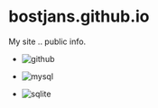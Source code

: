 # bostjans.github.io
My site .. public info.

* ![github](https://img.shields.io/badge/GitHub-000000?style=for-the-badge&logo=GitHub&logoColor=white)

* ![mysql](https://img.shields.io/badge/MySQL-00000F?style=for-the-badge&logo=mysql&logoColor=white)
* ![sqlite](https://img.shields.io/badge/SQLite-07405E?style=for-the-badge&logo=sqlite&logoColor=white)
